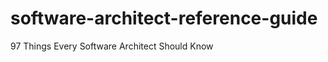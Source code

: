 software-architect-reference-guide
==================================

97 Things Every Software Architect Should Know
